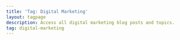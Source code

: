 ```yaml
---
title: 'Tag: Digital Marketing'
layout: tagpage
description: Access all digital marketing blog posts and topics.
tag: digital-marketing
---
```

